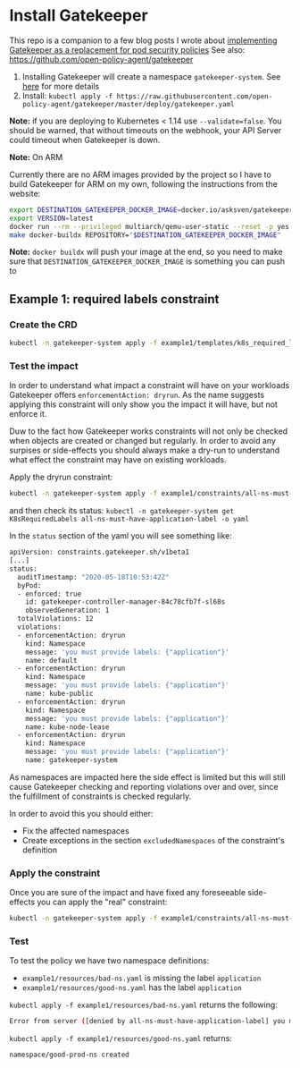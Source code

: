 # Install Gatekeeper

This repo is a companion to a few blog posts I wrote about [implementing Gatekeeper as a replacement for pod security policies](https://blog.asksven.io/posts/gatekeeper/)
See also: https://github.com/open-policy-agent/gatekeeper

1. Installing Gatekeeper will create a namespace `gatekeeper-system`. See [here](`https://raw.githubusercontent.com/open-policy-agent/gatekeeper/master/deploy/gatekeeper.yaml`) for more details
1. Install: `kubectl apply -f https://raw.githubusercontent.com/open-policy-agent/gatekeeper/master/deploy/gatekeeper.yaml`

**Note:** if you are deploying to Kubernetes < 1.14 use `--validate=false`. You should be warned, that without timeouts on the webhook, your API Server could timeout when Gatekeeper is down.

**Note:** On ARM

Currently there are no ARM images provided by the project so I have to build Gatekeeper for ARM on my own, following the instructions from the website:

```bash
export DESTINATION_GATEKEEPER_DOCKER_IMAGE=docker.io/asksven/gatekeeper
export VERSION=latest
docker run --rm --privileged multiarch/qemu-user-static --reset -p yes
make docker-buildx REPOSITORY="$DESTINATION_GATEKEEPER_DOCKER_IMAGE"
```

**Note:** `docker buildx` will push your image at the end, so you need to make sure that `DESTINATION_GATEKEEPER_DOCKER_IMAGE` is something you can push to

## Example 1: required labels constraint

### Create the CRD

```bash
kubectl -n gatekeeper-system apply -f example1/templates/k8s_required_labels_template.yaml
```

### Test the impact

In order to understand what impact a constraint will have on your workloads Gatekeeper offers `enforcementAction: dryrun`. As the name suggests applying this constraint will only show you the impact it will have, but not enforce it.

Duw to the fact how Gatekeeper works constraints will not only be checked when objects are created or changed but regularly. In order to avoid any surpises or side-effects you should always make a dry-run to understand what effect the constraint may have on existing workloads.

Apply the dryrun constraint:

```bash
kubectl -n gatekeeper-system apply -f example1/constraints/all-ns-must-have-application-label_dryrun.yaml
```

and then check its status: `kubectl -n gatekeeper-system get K8sRequiredLabels all-ns-must-have-application-label -o yaml`

In the `status` section of the yaml you will see something like:

```bash
apiVersion: constraints.gatekeeper.sh/v1beta1
[...]
status:
  auditTimestamp: "2020-05-18T10:53:42Z"
  byPod:
  - enforced: true
    id: gatekeeper-controller-manager-84c78cfb7f-sl68s
    observedGeneration: 1
  totalViolations: 12
  violations:
  - enforcementAction: dryrun
    kind: Namespace
    message: 'you must provide labels: {"application"}'
    name: default
  - enforcementAction: dryrun
    kind: Namespace
    message: 'you must provide labels: {"application"}'
    name: kube-public
  - enforcementAction: dryrun
    kind: Namespace
    message: 'you must provide labels: {"application"}'
    name: kube-node-lease
  - enforcementAction: dryrun
    kind: Namespace
    message: 'you must provide labels: {"application"}'
    name: gatekeeper-system
```

As namespaces are impacted here the side effect is limited but this will still cause Gatekeeper checking and reporting violations over and over, since the fulfillment of constraints is checked regularly.

In order to avoid this you should either:

- Fix the affected namespaces
- Create exceptions in the section `excludedNamespaces` of the constraint's definition

### Apply the constraint

Once you are sure of the impact and have fixed any foreseeable side-effects you can apply the "real" constraint:

```bash
kubectl -n gatekeeper-system apply -f example1/constraints/all-ns-must-have-application-label.yaml
```

### Test

To test the policy we have two namespace definitions:

- `example1/resources/bad-ns.yaml` is missing the label `application`
- `example1/resources/good-ns.yaml` has the label `application`


`kubectl apply -f example1/resources/bad-ns.yaml` returns the following:

```bash
Error from server ([denied by all-ns-must-have-application-label] you must provide labels: {"application"}): error when creating "example1/resources/bad-ns.yaml": admission webhook "validation.gatekeeper.sh" denied the request: [denied by all-ns-must-have-application-label] you must provide labels: {"application"}
```

`kubectl apply -f example1/resources/good-ns.yaml` returns:

```
namespace/good-prod-ns created
```
